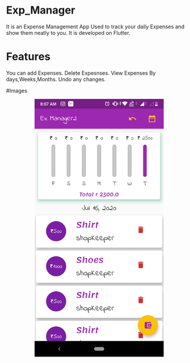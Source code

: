 # Exp_Manager

It is an Expense Management App Used to track your daily Expenses and show them neatly to you.
It is developed on Flutter.

# Features 

You can add Expenses.
Delete Expesnses.
View Expenses By days,Weeks,Months.
Undo any changes.

#Images
<p align="center">
  <img src="assets/img/Screenshot_20200716-080722.png" width="350" title="Screenshot 1">
</p>
